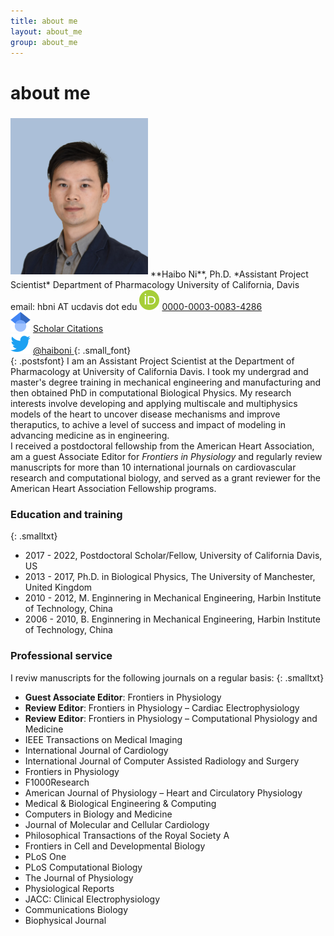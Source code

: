 ```yaml
---
title: about me
layout: about_me
group: about_me
---
```

# about me

<div style="display:inline-block;vertical-align:top;float:left;padding-right:1.35em">
<img class="img-fluid" src="/docs/members/HNi_reduce.jpg" alt="Trulli" width="220" max-width="50vw" HSPACE="0" VSPACE="5" >  
<!-- <div> -->
**Haibo Ni**, Ph.D.    
*Assistant Project Scientist*   
Department of Pharmacology  
University of California, Davis  
email: hbni AT ucdavis dot edu  
<a href="http://orcid.org"><img class="inline-block mem-icon" src="/docs/logo/orcid_logo.svg"></a>
<a href="http://orcid.org/0000-0003-0083-4286"> 0000-0003-0083-4286</a> <br>
 <a href="http://scholar.google.com"><img class="inline-block mem-icon" src="/docs/logo/gscholar_logo.svg"></a>
 <a href= "http://scholar.google.com/citations?user=sdywTqEAAAAJ&hl=en"> Scholar Citations </a> <br>
<a href="http://twitter.com"><img class="inline-block mem-icon" src="/docs/logo/twitter_logo.svg"></a>
<a href= "http://twitter.com/haiboni"> @haiboni </a>
{: .small_font}
<!-- </div> -->
</div>

{: .postsfont}
I am an Assistant Project Scientist at the Department of Pharmacology at University of California Davis. I took my undergrad and master's degree training in mechanical engineering and manufacturing and then obtained PhD in computational Biological Physics. My research interests involve developing and applying multiscale and multiphysics models of the heart to uncover disease mechanisms and improve theraputics, to achive a level of success and impact of modeling in advancing medicine as in engineering.   
   I received a postdoctoral fellowship from the American Heart Association, am a guest Associate Editor for *Frontiers in Physiology* and regularly review manuscripts for more than 10 international journals on cardiovascular research and computational biology, and served as a grant reviewer for the American Heart Association Fellowship programs.  

### Education and training

{: .smalltxt}
* 2017 - 2022, Postdoctoral Scholar/Fellow, University of California Davis, US
* 2013 - 2017, Ph.D. in Biological Physics, The University of Manchester, United Kingdom
* 2010 - 2012, M. Enginnering in Mechanical Engineering, Harbin Institute of Technology, China
* 2006 - 2010, B. Enginnering in Mechanical Engineering, Harbin Institute of Technology, China

### Professional service 
I reviw manuscripts for the following journals on a regular basis:
{: .smalltxt}
* **Guest Associate Editor**: Frontiers in Physiology
* **Review Editor**: Frontiers in Physiology – Cardiac Electrophysiology
* **Review Editor**: Frontiers in Physiology – Computational Physiology and Medicine
* IEEE Transactions on Medical Imaging 
* International Journal of Cardiology
* International Journal of Computer Assisted Radiology and Surgery
* Frontiers in Physiology
* F1000Research
* American Journal of Physiology – Heart and Circulatory Physiology
* Medical & Biological Engineering & Computing
* Computers in Biology and Medicine
* Journal of Molecular and Cellular Cardiology
* Philosophical Transactions of the Royal Society A
* Frontiers in Cell and Developmental Biology
* PLoS One
* PLoS Computational Biology
* The Journal of Physiology
* Physiological Reports
* JACC: Clinical Electrophysiology
* Communications Biology
* Biophysical Journal

